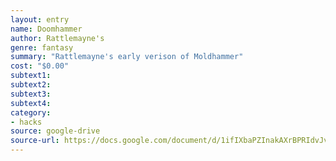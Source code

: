 ```yaml
---
layout: entry 
name: Doomhammer
author: Rattlemayne's
genre: fantasy
summary: "Rattlemayne's early verison of Moldhammer"
cost: "$0.00"
subtext1: 
subtext2: 
subtext3: 
subtext4: 
category:
- hacks
source: google-drive
source-url: https://docs.google.com/document/d/1ifIXbaPZInakAXrBPRIdvJv1abw1fWaIY8etE9-wAcQ/edit?usp%3Ddrivesdk
---
```


